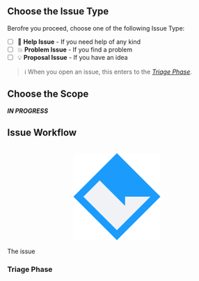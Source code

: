 ## Choose the Issue Type

Berofre you proceed, choose one of the following Issue Type:

- [ ] 🚩 **Help Issue** - If you need help of any kind
- [ ] 💥 **Problem Issue** - If you find a problem
- [ ] 💡 **Proposal Issue** - If you have an idea

> ℹ️ When you open an issue, this enters to the [*Triage Phase*](#triage-phase).

## Choose the Scope
***IN PROGRESS***

## Issue Workflow

<br> 

<div align="center">

<img src="ASSETS/byCoode.svg" alt="byCoode Logo" width="200" height="auto">

</div> 

The issue 



### Triage Phase




